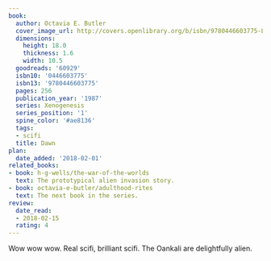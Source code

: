 ```yaml
---
book:
  author: Octavia E. Butler
  cover_image_url: http://covers.openlibrary.org/b/isbn/9780446603775-L.jpg
  dimensions:
    height: 18.0
    thickness: 1.6
    width: 10.5
  goodreads: '60929'
  isbn10: '0446603775'
  isbn13: '9780446603775'
  pages: 256
  publication_year: '1987'
  series: Xenogenesis
  series_position: '1'
  spine_color: '#ae8136'
  tags:
  - scifi
  title: Dawn
plan:
  date_added: '2018-02-01'
related_books:
- book: h-g-wells/the-war-of-the-worlds
  text: The prototypical alien invasion story.
- book: octavia-e-butler/adulthood-rites
  text: The next book in the series.
review:
  date_read:
  - 2018-02-15
  rating: 4
---
```


Wow wow wow. Real scifi, brilliant scifi. The Oankali are delightfully alien.

